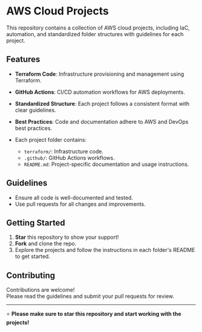 # AWS Cloud Projects

This repository contains a collection of AWS cloud projects, including IaC, automation, and standardized folder structures with guidelines for each project.

## Features

- **Terraform Code**: Infrastructure provisioning and management using Terraform.
- **GitHub Actions**: CI/CD automation workflows for AWS deployments.
- **Standardized Structure**: Each project follows a consistent format with clear guidelines.
- **Best Practices**: Code and documentation adhere to AWS and DevOps best practices.

- Each project folder contains:
  - `terraform/`: Infrastructure code.
  - `.github/`: GitHub Actions workflows.
  - `README.md`: Project-specific documentation and usage instructions.

## Guidelines

- Ensure all code is well-documented and tested.
- Use pull requests for all changes and improvements.

## Getting Started

1. **Star** this repository to show your support!
2. **Fork** and clone the repo.
3. Explore the projects and follow the instructions in each folder's README to get started.

## Contributing

Contributions are welcome!  
Please read the guidelines and submit your pull requests for review.

---

⭐️ **Please make sure to star this repository and start working with the projects!**
